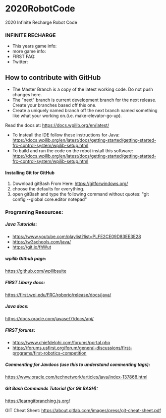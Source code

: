 # 2020RobotCode
2020 Infinite Recharge Robot Code

### INFINITE RECHARGE 
 * This years game info: 
 * more game info: 
 * FIRST FAQ: 
 * Twitter: 

## How to contribute with GitHub 
 - The Master Branch is a copy of the latest working code. Do not push changes here. 
 - The "next" branch is current development branch for the next release. Create your branches based off this one. 
 - Create a uniquely named branch off the next branch named something like what your working on.(i.e. make-elevator-go-up). 

Read the docs at: https://docs.wpilib.org/en/latest/

 - To Insteall the IDE follow these instructions for Java: https://docs.wpilib.org/en/latest/docs/getting-started/getting-started-frc-control-system/wpilib-setup.html
- To build and run the code on the robot install this software: https://docs.wpilib.org/en/latest/docs/getting-started/getting-started-frc-control-system/wpilib-setup.html

#### Installing Git for GitHub
 1. Download gitBash From Here: https://gitforwindows.org/
 2. choose the defaults for everything.
 4. open gitBash and type the following command without quotes: "git config --global core.editor notepad"

### Programing Resources:

##### Java Tutorials:
 * https://www.youtube.com/playlist?list=PLFE2CE09D83EE3E28
 * https://w3schools.com/java/ 
 * https://git.io/fhWut

##### wpilib Github page:
https://github.com/wpilibsuite

##### FIRST Libary docs:
https://first.wpi.edu/FRC/roborio/release/docs/java/

##### Java docs:
https://docs.oracle.com/javase/7/docs/api/

##### FIRST forums:
 * https://www.chiefdelphi.com/forums/portal.php
 * https://forums.usfirst.org/forum/general-discussions/first-programs/first-robotics-competition

##### Commenting for Javdocs (use this to understand commenting tags):
https://www.oracle.com/technetwork/articles/java/index-137868.html

##### Git Bash Commands Tutorial (for Git BASH):
https://learngitbranching.js.org/

GIT Cheat Sheet: https://about.gitlab.com/images/press/git-cheat-sheet.pdf
